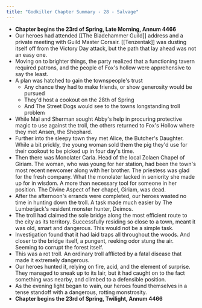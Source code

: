 ```yaml
---
title: "Godkiller Chapter Summary - 28 - Salvage"
---
```

- **Chapter begins the 23rd of Spring, Late Morning, Annum 4466**
- Our heroes had attended [[The Bladehammer Guild]] address and a private meeting with Guild Master Corsair. [[Tenzentak]] was dusting itself off from the Victory Day attack, but the path that lay ahead was not an easy one.
- Moving on to brighter things, the party realized that a functioning tavern required patrons, and the people of Fox's hollow were apprehensive to say the least.
- A plan was hatched to gain the townspeople's trust
	- Any chance they had to make friends, or show generosity would be pursued
	- They'd host a cookout on the 28th of Spring
	- And The Street Dogs would see to the towns longstanding troll problem
- While Mal and Sherman sought Abby's help in procuring protective magic to use against the troll, the others returned to Fox's Hollow where they met Ansen, the Shephard. 
- Further into the sleepy town they met Alice, the Butcher's Daughter. While a bit prickly, the young woman sold them the pig they'd use for their cookout to be picked up in four day's time.
- Then there was Monolater Carla. Head of the local Zolaen Chapel of Giriam. The woman, who was young for her station, had been the town's most recent newcomer along with her brother. The priestess was glad for the fresh company. What the monolater lacked in seniority she made up for in wisdom. A more than necessary tool for someone in her position. The Divine Aspect of her chapel, Giriam, was dead.
- After the afternoon's errands were completed, our heroes wasted no time in hunting down the troll. A task made much easier by The Lumberjack's resident monster hunter, Deimos.
- The troll had claimed the sole bridge along the most efficient route to the city as its territory. Successfully residing so close to a town, meant it was old, smart and dangerous. This would not be a simple task.
- Investigation found that it had laid traps all throughout the woods. And closer to the bridge itself, a pungent, reeking odor stung the air. Seeming to corrupt the forest itself.
- This was a rot troll. An ordinary troll afflicted by a fatal disease that made it extremely dangerous.
- Our heroes hunted it, relying on fire, acid, and the element of surprise. They managed to sneak up to its lair, but it had caught on to the fact something was nearby, and climbed to a defensible position.
- As the evening light began to wain, our heroes found themselves in a tense standoff with a dangerous, rotting monstrosity.
- **Chapter begins the 23rd of Spring, Twilight, Annum 4466**